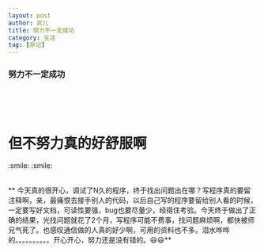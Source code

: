 ```yaml
---
layout: post
author: 武儿
title: 努力不一定成功
category: 生活
tag: [杂记]
---
```


<h3>努力不一定成功</h3>


<br/>

<br/>

<br/>

<h1>但不努力真的好舒服啊</h1>  :smile: :smile:



<br/>

<br/>

**
今天真的很开心，调试了N久的程序，终于找出问题出在哪？写程序真的要留注释啊，亲，最痛恨去接手别人的代码，以后自己写的程序要留给别人看的时候，一定要写好文档，可读性要强，bug也要尽量少，经得住考验。今天终于做出了正确的结果，光找问题就花了2个月，写程序可能不费事，找问题麻烦啊，都快被师兄气死了。也感叹通信做的人真的好少啊，可用的资料也不多。泪水哗哗的。。。。。。。。。。开心开心，努力还是没有错的。:smiley::smiley:**
